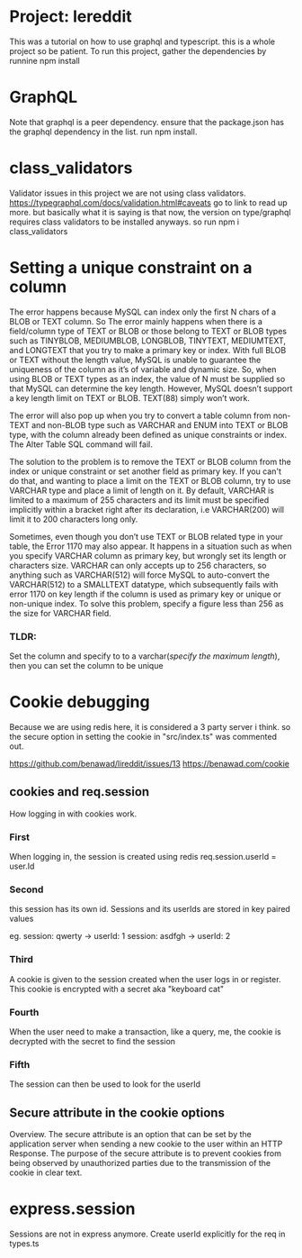 # Project: lereddit
 This was a tutorial on how to use graphql and typescript. this is a whole project so be patient.
 To run this project, gather the dependencies by runnine npm install

# GraphQL
Note that graphql is a peer dependency. ensure that the package.json has the graphql dependency in the list. run npm install.

# class_validators
Validator issues
in this project we are not using class validators. 
https://typegraphql.com/docs/validation.html#caveats
go to link to read up more. but basically what it is saying is that now, the version on type/graphql requires 
class validators to be installed anyways.
so run
npm i class_validators

# Setting a unique constraint on a column
The error happens because MySQL can index only the first N chars of a BLOB or TEXT column. So The error mainly happens when there is a field/column type of TEXT or BLOB or those belong to TEXT or BLOB types such as TINYBLOB, MEDIUMBLOB, LONGBLOB, TINYTEXT, MEDIUMTEXT, and LONGTEXT that you try to make a primary key or index. With full BLOB or TEXT without the length value, MySQL is unable to guarantee the uniqueness of the column as it’s of variable and dynamic size. So, when using BLOB or TEXT types as an index, the value of N must be supplied so that MySQL can determine the key length. However, MySQL doesn’t support a key length limit on TEXT or BLOB. TEXT(88) simply won’t work.

The error will also pop up when you try to convert a table column from non-TEXT and non-BLOB type such as VARCHAR and ENUM into TEXT or BLOB type, with the column already been defined as unique constraints or index. The Alter Table SQL command will fail.

The solution to the problem is to remove the TEXT or BLOB column from the index or unique constraint or set another field as primary key. If you can't do that, and wanting to place a limit on the TEXT or BLOB column, try to use VARCHAR type and place a limit of length on it. By default, VARCHAR is limited to a maximum of 255 characters and its limit must be specified implicitly within a bracket right after its declaration, i.e VARCHAR(200) will limit it to 200 characters long only.

Sometimes, even though you don’t use TEXT or BLOB related type in your table, the Error 1170 may also appear. It happens in a situation such as when you specify VARCHAR column as primary key, but wrongly set its length or characters size. VARCHAR can only accepts up to 256 characters, so anything such as VARCHAR(512) will force MySQL to auto-convert the VARCHAR(512) to a SMALLTEXT datatype, which subsequently fails with error 1170 on key length if the column is used as primary key or unique or non-unique index. To solve this problem, specify a figure less than 256 as the size for VARCHAR field.

### TLDR:
Set the column and specify to to a varchar(*specify the maximum length*), then you can set the column to be unique

# Cookie debugging

Because we are using redis here, it is considered a 3 party server i think. so the secure option in setting the cookie in "src/index.ts" was commented out. 

https://github.com/benawad/lireddit/issues/13
https://benawad.com/cookie

## cookies and req.session

How logging in with cookies work.

### First

When logging in, 
the session is created using redis
req.session.userId = user.Id

### Second

this session has its own id. Sessions and its userIds are stored in key paired values

eg.
session: qwerty -> userId: 1
session: asdfgh -> userId: 2

### Third

A cookie is given to the session created when the user logs in or register. This cookie is encrypted with a secret aka "keyboard cat"

### Fourth

When the user need to make a transaction, like a query, me, the cookie is decrypted with the secret to find the session

### Fifth

The session can then be used to look for the userId

## Secure attribute in the cookie options

Overview. The secure attribute is an option that can be set by the application server when sending a new cookie to the user within an HTTP Response. The purpose of the secure attribute is to prevent cookies from being observed by unauthorized parties due to the transmission of the cookie in clear text.

# express.session

Sessions are not in express anymore. 
Create userId explicitly for the req in types.ts